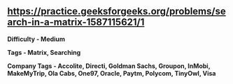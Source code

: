 ## https://practice.geeksforgeeks.org/problems/search-in-a-matrix-1587115621/1

**Difficulty - Medium**

**Tags - Matrix, Searching**

**Company Tags - Accolite, Directi, Goldman Sachs, Groupon, InMobi, MakeMyTrip, Ola Cabs, One97, Oracle, Paytm, Polycom, TinyOwl, Visa**
